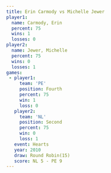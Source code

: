 ```yaml
---
title: Erin Carmody vs Michelle Jewer
player1:               
  name: Carmody, Erin  
  percent: 75          
  wins: 1              
  losses: 0            
player2:               
  name: Jewer, Michelle
  percent: 75          
  wins: 0              
  losses: 1            
games:
 - player1:          
     team: 'PE'      
     position: Fourth
     percent: 75     
     win: 1          
     loss: 0         
   player2:          
     team: 'NL'      
     position: Second
     percent: 75     
     win: 0          
     loss: 1         
   event: Hearts        
   year: 2010           
   draw: Round Robin(15)
   score: NL 5 - PE 9   
---
```

